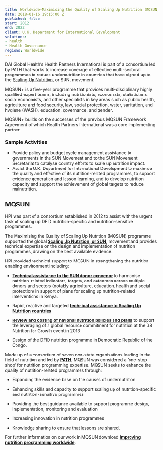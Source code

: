 ```yaml
---
title: Worldwide—Maximising the Quality of Scaling Up Nutrition (MQSUN, MQSUN+) Framework
date: 2018-01-16 19:15:00 Z
published: false
start: 2012
end: 2022
client: U.K. Department for International Development
solutions:
- health
- Health Governance
regions: Worldwide
---
```


DAI Global Health’s Health Partners International is part of a consortium led by PATH that works to increase coverage of effective multi-sectoral programmes to reduce undernutrition in countries that have signed up to the [Scaling Up Nutrition](http://scalingupnutrition.org), or SUN, movement.

MQSUN+ is a five-year programme that provides multi-disciplinary highly qualified expert teams, including nutritionists, economists, statisticians, social economists, and other specialists in key areas such as public health, agriculture and food security, law, social protection, water, sanitation, and hygiene (WASH), education, governance, and gender. 

MQSUN+ builds on the successes of the previous MQSUN Framework Agreement of which Health Partners International was a core implementing partner.

### Sample Activities

* Provide policy and budget cycle management assistance to governments in the SUN Movement and to the SUN Movement Secretariat to catalyse country efforts to scale up nutrition impact. 
* Assist the U.K. Department for International Development to maximise the quality and effective of its nutrition-related programmes, to support evidence generation and lesson learning, and to develop nutrition capacity and support the achievement of global targets to reduce malnutrition.

## MQSUN

HPI was part of a consortium established in 2012 to assist with the urgent task of scaling up DFID nutrition-specific and nutrition–sensitive programmes.

The Maximising the Quality of Scaling Up Nutrition (MQSUN) programme supported the global **[Scaling Up Nutrition, or SUN](http://scalingupnutrition.org/)**, movement and provides technical expertise on the design and implementation of nutrition programmes, drawing on the best available evidence.

HPI provided technical support to MQSUN in strengthening the nutrition enabling environment including:

* **[Technical assistance to the SUN donor convenor](http://healthpartners-int.co.uk/our-projects/support-to-scaling-up-nutrition-donor-convenor-kenya/)** to harmonise nutrition-related indicators, targets, and outcomes across multiple donors and sectors (notably agriculture, education, health and social protection) in support of plans for scaling up nutrition-related interventions in Kenya.

* Rapid, reactive and targeted **[technical assistance to Scaling Up Nutrition countries](http://healthpartners-int.co.uk/our-projects/technical-assistance-to-scaling-up-nutrition-countries/)**

* **[Review and costing of national nutrition policies and plans](http://healthpartners-int.co.uk/our-projects/review-costing-of-nutrition-policies-plans/)** to support the leveraging of a global resource commitment for nutrition at the G8 Nutrition for Growth event in 2013

* Design of the DFID nutrition programme in Democratic Republic of the Congo.

Made up of a consortium of seven non-state organisations leading in the field of nutrition and led by **[PATH](http://www.path.org/)**, MQSUN was considered a ‘one-stop shop’ for nutrition programming expertise. MQSUN seeks to enhance the quality of nutrition-related programmes through:

* Expanding the evidence base on the causes of undernutrition

* Enhancing skills and capacity to support scaling up of nutrition-specific and nutrition-sensitive programmes

* Providing the best guidance available to support programme design, implementation, monitoring and evaluation.

* Increasing innovation in nutrition programmes

* Knowledge sharing to ensure that lessons are shared.

For further information on our work in MQSUN download **[Improving nutrition programming worldwide](http://resources.healthpartners-int.co.uk/resource/improving-nutrition-programming-worldwide-mqsun/)**.